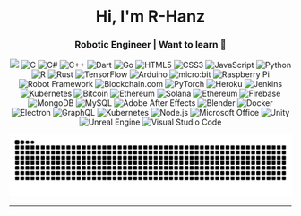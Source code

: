 <h1 align="center">Hi, I'm R-Hanz</h1>
<h3 align="center">Robotic Engineer | Want to learn 🤖</h3>



<div align="center">
  <img src="https://user-images.githubusercontent.com/22107794/139580686-887df369-edb8-4bc8-b607-4fbf6d7e4866.gif">

 <img src="https://img.shields.io/badge/C-00599C?style=for-the-badge&logo=c&logoColor=white" alt="C" />
<img src="https://img.shields.io/badge/C%23-239120?style=for-the-badge&logo=csharp&logoColor=white" alt="C#" />
<img src="https://img.shields.io/badge/C%2B%2B-00599C?style=for-the-badge&logo=c%2B%2B&logoColor=white" alt="C++" />
<img src="https://img.shields.io/badge/Dart-0175C2?style=for-the-badge&logo=dart&logoColor=white" alt="Dart" />
<img src="https://img.shields.io/badge/Go-00ADD8?style=for-the-badge&logo=go&logoColor=white" alt="Go" />
<img src="https://img.shields.io/badge/HTML5-E34F26?style=for-the-badge&logo=html5&logoColor=white" alt="HTML5" />
<img src="https://img.shields.io/badge/CSS3-1572B6?style=for-the-badge&logo=css3&logoColor=white" alt="CSS3" />
<img src="https://img.shields.io/badge/JavaScript-323330?style=for-the-badge&logo=javascript&logoColor=F7DF1E" alt="JavaScript" />
<img src="https://img.shields.io/badge/Python-FFD43B?style=for-the-badge&logo=python&logoColor=blue" alt="Python" />
<img src="https://img.shields.io/badge/R-276DC3?style=for-the-badge&logo=r&logoColor=white" alt="R" />
<img src="https://img.shields.io/badge/Rust-black?style=for-the-badge&logo=rust&logoColor=#E57324" alt="Rust" />
<img src="https://img.shields.io/badge/TensorFlow-FF6F00?style=for-the-badge&logo=TensorFlow&logoColor=white" alt="TensorFlow" />
<img src="https://img.shields.io/badge/Arduino-00979D?style=for-the-badge&logo=Arduino&logoColor=white" alt="Arduino" />
<img src="https://img.shields.io/badge/micro:bit-00ED00?style=for-the-badge&logo=micro:bit&logoColor=white" alt="micro:bit" />
<img src="https://img.shields.io/badge/Raspberry%20Pi-A22846?style=for-the-badge&logo=Raspberry%20Pi&logoColor=white" alt="Raspberry Pi" />
<img src="https://img.shields.io/badge/Robot%20Framework-000000?style=for-the-badge&logo=robot-framework&logoColor=white" alt="Robot Framework" />
<img src="https://img.shields.io/badge/Blockchain.com-121D33?logo=blockchaindotcom&logoColor=fff&style=for-the-badge" alt="Blockchain.com" />
<img src="https://img.shields.io/badge/PyTorch-EE4C2C?style=for-the-badge&logo=pytorch&logoColor=white" alt="PyTorch" />
<img src="https://img.shields.io/badge/Heroku-430098?style=for-the-badge&logo=heroku&logoColor=white" alt="Heroku" />
<img src="https://img.shields.io/badge/Jenkins-49728B?style=for-the-badge&logo=jenkins&logoColor=white" alt="Jenkins" />
<img src="https://img.shields.io/badge/Kubernetes-3069DE?style=for-the-badge&logo=kubernetes&logoColor=white" alt="Kubernetes" />
<img src="https://img.shields.io/badge/Bitcoin-000000?style=for-the-badge&logo=bitcoin&logoColor=white" alt="Bitcoin" />
<img src="https://img.shields.io/badge/Ethereum-3C3C3D?style=for-the-badge&logo=Ethereum&logoColor=white" alt="Ethereum" />
<img src="https://img.shields.io/badge/Solana-000?style=for-the-badge&logo=Solana&logoColor=9945FF" alt="Solana" />
<img src="https://img.shields.io/badge/Ethereum-3C3C3D?style=for-the-badge&logo=Ethereum&logoColor=white" alt="Ethereum" />
<img src="https://img.shields.io/badge/Firebase-FFCA28?style=for-the-badge&logo=firebase&logoColor=black" alt="Firebase" />
<img src="https://img.shields.io/badge/MongoDB-4EA94B?style=for-the-badge&logo=mongodb&logoColor=white" alt="MongoDB" />
<img src="https://img.shields.io/badge/MySQL-005C84?style=for-the-badge&logo=mysql&logoColor=white" alt="MySQL" />
<img src="https://img.shields.io/badge/Adobe%20after%20affects-CF96FD?style=for-the-badge&logo=Adobe%20after%20effects&logoColor=393665" alt="Adobe After Effects" />
<img src="https://img.shields.io/badge/blender-%23F5792A.svg?style=for-the-badge&logo=blender&logoColor=white" alt="Blender" />
<img src="https://img.shields.io/badge/Docker-2CA5E0?style=for-the-badge&logo=docker&logoColor=white" alt="Docker" />
<img src="https://img.shields.io/badge/Electron-2B2E3A?style=for-the-badge&logo=electron&logoColor=9FEAF9" alt="Electron" />
<img src="https://img.shields.io/badge/GraphQl-E10098?style=for-the-badge&logo=graphql&logoColor=white" alt="GraphQL" />
<img src="https://img.shields.io/badge/kubernetes-326ce5.svg?&style=for-the-badge&logo=kubernetes&logoColor=white" alt="Kubernetes" />
<img src="https://img.shields.io/badge/Node%20js-339933?style=for-the-badge&logo=nodedotjs&logoColor=white" alt="Node.js" />
<img src="https://img.shields.io/badge/Microsoft_Office-D83B01?style=for-the-badge&logo=microsoft-office&logoColor=white" alt="Microsoft Office" />
<img src="https://img.shields.io/badge/Unity-100000?style=for-the-badge&logo=unity&logoColor=white" alt="Unity" />
<img src="https://img.shields.io/badge/-Unreal%20Engine-313131?style=for-the-badge&logo=unreal-engine&logoColor=white" alt="Unreal Engine" />
<img src="https://img.shields.io/badge/Visual_Studio_Code-0078D4?style=for-the-badge&logo=visual%20studio%20code&logoColor=white" alt="Visual Studio Code" />



![snake gif](https://github.com/synthever/synthever/blob/output/github-contribution-grid-snake-dark.svg)
</div>

---
